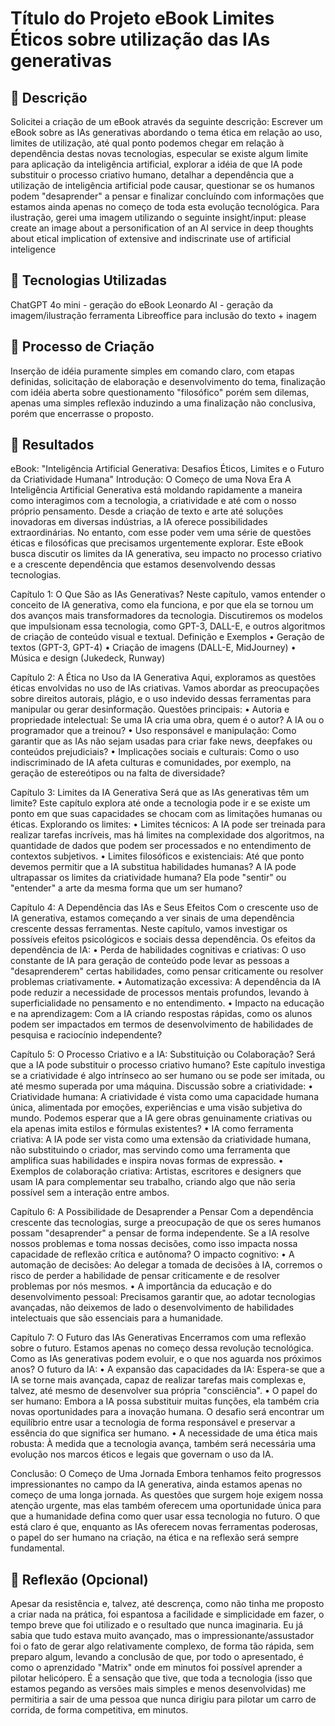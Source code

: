 # Título do Projeto eBook Limites Éticos sobre utilização das IAs generativas

## 📒 Descrição
Solicitei a criação de um eBook através da seguinte descrição:
Escrever um eBook sobre as IAs generativas abordando o tema ética em relação ao uso, limites de utilização, até qual ponto podemos chegar em relação à dependência destas novas tecnologias, especular se existe algum limite para aplicação da inteligência artificial, explorar a idéia de que IA pode substituir o processo criativo humano, detalhar a dependência que a utilização de inteligência artificial pode causar, questionar se os humanos podem "desaprender" a pensar e finalizar concluíndo com informações que estamos ainda apenas no começo de toda esta evolução tecnológica.
Para ilustração, gerei uma imagem utilizando o seguinte insight/input: please create an image about a personification of an AI service in deep thoughts about etical implication of extensive and indiscrinate use of artificial inteligence

## 🤖 Tecnologias Utilizadas
ChatGPT 4o mini - geração do eBook
Leonardo AI - geração da imagem/ilustração
ferramenta Libreoffice para inclusão do texto + inagem


## 🧐 Processo de Criação
Inserção de idéia puramente simples em comando claro, com etapas definidas, solicitação de elaboração e desenvolvimento do tema, finalização com idéia aberta sobre questionamento "filosófico" porém sem dilemas, apenas uma simples reflexão induzindo a uma finalização não conclusiva, porém que encerrasse o proposto.

## 🚀 Resultados

eBook: "Inteligência Artificial Generativa: Desafios Éticos, Limites e o Futuro da Criatividade Humana"
Introdução: O Começo de uma Nova Era A Inteligência Artificial Generativa está moldando rapidamente a maneira como interagimos com a tecnologia, a criatividade e até com o nosso próprio pensamento. Desde a criação de texto e arte até soluções inovadoras em diversas indústrias, a IA oferece possibilidades extraordinárias. No entanto, com esse poder vem uma série de questões éticas e filosóficas que precisamos urgentemente explorar. Este eBook busca discutir os limites da IA generativa, seu impacto no processo criativo e a crescente dependência que estamos desenvolvendo dessas tecnologias.

Capítulo 1: O Que São as IAs Generativas? Neste capítulo, vamos entender o conceito de IA generativa, como ela funciona, e por que ela se tornou um dos avanços mais transformadores da tecnologia. Discutiremos os modelos que impulsionam essa tecnologia, como GPT-3, DALL-E, e outros algoritmos de criação de conteúdo visual e textual.
Definição e Exemplos
    • Geração de textos (GPT-3, GPT-4) 
    • Criação de imagens (DALL-E, MidJourney) 
    • Música e design (Jukedeck, Runway) 

Capítulo 2: A Ética no Uso da IA Generativa Aqui, exploramos as questões éticas envolvidas no uso de IAs criativas. Vamos abordar as preocupações sobre direitos autorais, plágio, e o uso indevido dessas ferramentas para manipular ou gerar desinformação.
Questões principais:
    • Autoria e propriedade intelectual: Se uma IA cria uma obra, quem é o autor? A IA ou o programador que a treinou? 
    • Uso responsável e manipulação: Como garantir que as IAs não sejam usadas para criar fake news, deepfakes ou conteúdos prejudiciais? 
    • Implicações sociais e culturais: Como o uso indiscriminado de IA afeta culturas e comunidades, por exemplo, na geração de estereótipos ou na falta de diversidade? 

Capítulo 3: Limites da IA Generativa Será que as IAs generativas têm um limite? Este capítulo explora até onde a tecnologia pode ir e se existe um ponto em que suas capacidades se chocam com as limitações humanas ou éticas.
Explorando os limites:
    • Limites técnicos: A IA pode ser treinada para realizar tarefas incríveis, mas há limites na complexidade dos algoritmos, na quantidade de dados que podem ser processados e no entendimento de contextos subjetivos. 
    • Limites filosóficos e existenciais: Até que ponto devemos permitir que a IA substitua habilidades humanas? A IA pode ultrapassar os limites da criatividade humana? Ela pode "sentir" ou "entender" a arte da mesma forma que um ser humano? 

Capítulo 4: A Dependência das IAs e Seus Efeitos Com o crescente uso de IA generativa, estamos começando a ver sinais de uma dependência crescente dessas ferramentas. Neste capítulo, vamos investigar os possíveis efeitos psicológicos e sociais dessa dependência.
Os efeitos da dependência de IA:
    • Perda de habilidades cognitivas e criativas: O uso constante de IA para geração de conteúdo pode levar as pessoas a "desaprenderem" certas habilidades, como pensar criticamente ou resolver problemas criativamente. 
    • Automatização excessiva: A dependência da IA pode reduzir a necessidade de processos mentais profundos, levando à superficialidade no pensamento e no entendimento. 
    • Impacto na educação e na aprendizagem: Com a IA criando respostas rápidas, como os alunos podem ser impactados em termos de desenvolvimento de habilidades de pesquisa e raciocínio independente? 

Capítulo 5: O Processo Criativo e a IA: Substituição ou Colaboração? Será que a IA pode substituir o processo criativo humano? Este capítulo investiga se a criatividade é algo intrínseco ao ser humano ou se pode ser imitada, ou até mesmo superada por uma máquina.
Discussão sobre a criatividade:
    • Criatividade humana: A criatividade é vista como uma capacidade humana única, alimentada por emoções, experiências e uma visão subjetiva do mundo. Podemos esperar que a IA gere obras genuinamente criativas ou ela apenas imita estilos e fórmulas existentes? 
    • IA como ferramenta criativa: A IA pode ser vista como uma extensão da criatividade humana, não substituindo o criador, mas servindo como uma ferramenta que amplifica suas habilidades e inspira novas formas de expressão. 
    • Exemplos de colaboração criativa: Artistas, escritores e designers que usam IA para complementar seu trabalho, criando algo que não seria possível sem a interação entre ambos. 

Capítulo 6: A Possibilidade de Desaprender a Pensar Com a dependência crescente das tecnologias, surge a preocupação de que os seres humanos possam "desaprender" a pensar de forma independente. Se a IA resolve nossos problemas e toma nossas decisões, como isso impacta nossa capacidade de reflexão crítica e autônoma?
O impacto cognitivo:
    • A automação de decisões: Ao delegar a tomada de decisões à IA, corremos o risco de perder a habilidade de pensar criticamente e de resolver problemas por nós mesmos. 
    • A importância da educação e do desenvolvimento pessoal: Precisamos garantir que, ao adotar tecnologias avançadas, não deixemos de lado o desenvolvimento de habilidades intelectuais que são essenciais para a humanidade. 

Capítulo 7: O Futuro das IAs Generativas Encerramos com uma reflexão sobre o futuro. Estamos apenas no começo dessa revolução tecnológica. Como as IAs generativas podem evoluir, e o que nos aguarda nos próximos anos?
O futuro da IA:
    • A expansão das capacidades da IA: Espera-se que a IA se torne mais avançada, capaz de realizar tarefas mais complexas e, talvez, até mesmo de desenvolver sua própria "consciência". 
    • O papel do ser humano: Embora a IA possa substituir muitas funções, ela também cria novas oportunidades para a inovação humana. O desafio será encontrar um equilíbrio entre usar a tecnologia de forma responsável e preservar a essência do que significa ser humano. 
    • A necessidade de uma ética mais robusta: À medida que a tecnologia avança, também será necessária uma evolução nos marcos éticos e legais que governam o uso da IA. 

Conclusão: O Começo de Uma Jornada Embora tenhamos feito progressos impressionantes no campo da IA generativa, ainda estamos apenas no começo de uma longa jornada. As questões que surgem hoje exigem nossa atenção urgente, mas elas também oferecem uma oportunidade única para que a humanidade defina como quer usar essa tecnologia no futuro. O que está claro é que, enquanto as IAs oferecem novas ferramentas poderosas, o papel do ser humano na criação, na ética e na reflexão será sempre fundamental.

## 💭 Reflexão (Opcional)
Apesar da resistência e, talvez, até descrença, como não tinha me proposto a criar nada na prática, foi espantosa a facilidade e simplicidade em fazer, o tempo breve que foi utilizado e o resultado que nunca imaginaria. Eu já sabia que tudo estava muito avançado, mas o impressionante/assustador foi o fato de gerar algo relativamente complexo, de forma tão rápida, sem preparo algum, levando a conclusão de que, por todo o apresentado, é como o aprenzidado "Matrix" onde em minutos foi possível aprender a pilotar helicópero. É a sensação que tive, que toda a tecnologia (isso que estamos pegando as versões mais simples e menos desenvolvidas) me permitiria a sair de uma pessoa que nunca dirigiu para pilotar um carro de corrida, de forma competitiva, em minutos.
